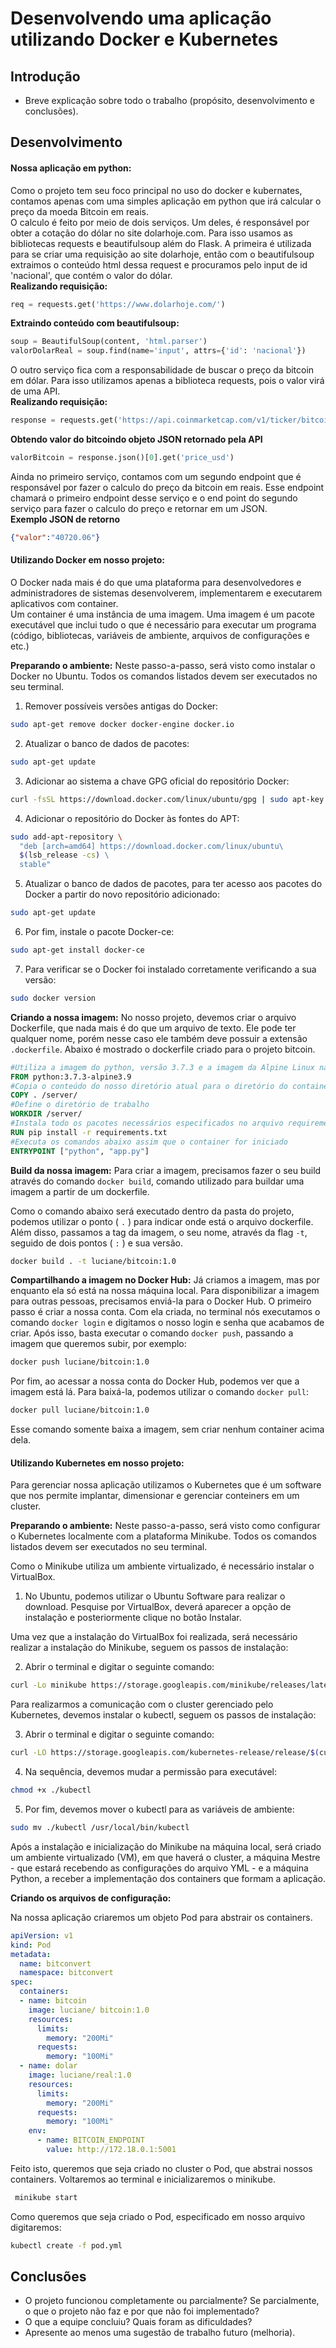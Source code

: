 # Desenvolvendo uma aplicação utilizando Docker e Kubernetes

## Introdução
- Breve explicação sobre todo o trabalho (propósito, desenvolvimento e conclusões).

## Desenvolvimento

#### Nossa aplicação em python:
Como o projeto tem seu foco principal no uso do docker e kubernates, contamos apenas com uma simples aplicação em python que irá calcular o preço da moeda Bitcoin em reais.  
O calculo é feito por meio de dois serviços. Um deles, é responsável por obter a cotação do dólar no site dolarhoje.com. Para isso usamos as bibliotecas requests e beautifulsoup além do Flask. A primeira é utilizada para se criar uma requisição ao site dolarhoje, então com o beautifulsoup extraimos o conteúdo html dessa request e procuramos pelo input de id 'nacional', que contém o valor do dólar.    
**Realizando requisição:**
```python
req = requests.get('https://www.dolarhoje.com/')
```
**Extraindo conteúdo com beautifulsoup:**
```python
soup = BeautifulSoup(content, 'html.parser')
valorDolarReal = soup.find(name='input', attrs={'id': 'nacional'})
```
O outro serviço fica com a responsabilidade de buscar o preço da bitcoin em dólar. Para isso utilizamos apenas a biblioteca requests, pois o valor virá de uma API.  
**Realizando requisição:**
```python
response = requests.get('https://api.coinmarketcap.com/v1/ticker/bitcoin/')
```
**Obtendo valor do bitcoindo objeto JSON retornado pela API**
```python
valorBitcoin = response.json()[0].get('price_usd')
```
Ainda no primeiro serviço, contamos com um segundo endpoint que é responsável por fazer o calculo do preço da bitcoin em reais. Esse endpoint chamará o primeiro endpoint desse serviço e o end point do segundo serviço para fazer o calculo do preço e retornar em um JSON.  
**Exemplo JSON de retorno**
```JSON
{"valor":"40720.06"}
```
#### Utilizando Docker em nosso projeto: 
O Docker nada mais é do que uma plataforma para desenvolvedores e administradores de sistemas desenvolverem, implementarem e executarem aplicativos com container.  
Um container é uma instância de uma imagem. Uma imagem é um pacote executável que inclui tudo o que é necessário para executar um programa (código, bibliotecas, variáveis de ambiente, arquivos de configurações e etc.) 

**Preparando o ambiente:** 
Neste passo-a-passo, será visto como instalar o Docker no Ubuntu. Todos os comandos listados devem ser executados no seu terminal. 

1. Remover possíveis versões antigas do Docker: 
```sh
sudo apt-get remove docker docker-engine docker.io 
```
2. Atualizar o banco de dados de pacotes: 
```sh
sudo apt-get update 
```
3. Adicionar ao sistema a chave GPG oficial do repositório Docker: 
```sh
curl -fsSL https://download.docker.com/linux/ubuntu/gpg | sudo apt-key add - 
```
4. Adicionar o repositório do Docker às fontes do APT: 
```sh
sudo add-apt-repository \ 
  "deb [arch=amd64] https://download.docker.com/linux/ubuntu\ 
  $(lsb_release -cs) \ 
  stable" 
```
5. Atualizar o banco de dados de pacotes, para ter acesso aos pacotes do Docker a partir do novo repositório adicionado: 
```sh
sudo apt-get update 
```
6. Por fim, instale o pacote Docker-ce: 
```sh
sudo apt-get install docker-ce 
```
7. Para verificar se o Docker foi instalado corretamente verificando a sua versão: 
```sh
sudo docker version 
```

**Criando a nossa imagem:**
No nosso projeto, devemos criar o arquivo Dockerfile, que nada mais é do que um arquivo de texto. Ele pode ter qualquer nome, porém nesse caso ele também deve possuir a extensão `.dockerfile`. 
Abaixo é mostrado o dockerfile criado para o projeto bitcoin.

```dockerfile
#Utiliza a imagem do python, versão 3.7.3 e a imagem da Alpine Linux na versão 3.9 
FROM python:3.7.3-alpine3.9 
#Copia o conteúdo do nosso diretório atual para o diretório do container especificado 
COPY . /server/ 
#Define o diretório de trabalho 
WORKDIR /server/ 
#Instala todo os pacotes necessários especificados no arquivo requirements.txt. 
RUN pip install -r requirements.txt 
#Executa os comandos abaixo assim que o container for iniciado 
ENTRYPOINT ["python", "app.py"] 
```

**Build da nossa imagem:**
Para criar a imagem, precisamos fazer o seu build através do comando `docker build`, comando utilizado para buildar uma imagem a partir de um dockerfile.  

Como o comando abaixo será executado dentro da pasta do projeto, podemos utilizar o ponto ( `.` ) para indicar onde está o arquivo dockerfile. Além disso, passamos a tag da imagem, o seu nome, através da flag `-t`, seguido de dois pontos ( `:` ) e sua versão. 

```sh
docker build . -t luciane/bitcoin:1.0
```

**Compartilhando a imagem no Docker Hub:**
Já criamos a imagem, mas por enquanto ela só está na nossa máquina local. Para disponibilizar a imagem para outras pessoas, precisamos enviá-la para o Docker Hub. 
O primeiro passo é criar a nossa conta. Com ela criada, no terminal nós executamos o comando `docker login` e digitamos o nosso login e senha que acabamos de criar. 
Após isso, basta executar o comando `docker push`, passando a imagem que queremos subir, por exemplo: 
```sh
docker push luciane/bitcoin:1.0 
```
Por fim, ao acessar a nossa conta do Docker Hub, podemos ver que a imagem está lá. Para baixá-la, podemos utilizar o comando `docker pull`: 
```sh
docker pull luciane/bitcoin:1.0 
```
Esse comando somente baixa a imagem, sem criar nenhum container acima dela. 

#### Utilizando Kubernetes em nosso projeto: 
Para gerenciar nossa aplicação utilizamos o Kubernetes que é um software que nos permite implantar, dimensionar e gerenciar conteiners em um cluster. 

**Preparando o ambiente:**
Neste passo-a-passo, será visto como configurar o Kubernetes localmente com a plataforma Minikube. Todos os comandos listados devem ser executados no seu terminal. 

Como o Minikube utiliza um ambiente virtualizado, é necessário instalar o VirtualBox.  
1. No Ubuntu, podemos utilizar o Ubuntu Software para realizar o download. Pesquise por VirtualBox, deverá aparecer a opção de instalação e posteriormente clique no botão Instalar.

Uma vez que a instalação do VirtualBox foi realizada, será necessário realizar a instalação do Minikube, seguem os passos de instalação: 

2. Abrir o terminal e digitar o seguinte comando: 
```sh
curl -Lo minikube https://storage.googleapis.com/minikube/releases/latest/minikube-linux-amd64 && sudo chmod +x minikube && sudo mv minikube /usr/local/bin/ 
```
Para realizarmos a comunicação com o cluster gerenciado pelo Kubernetes, devemos instalar o kubectl, seguem os passos de instalação: 

3. Abrir o terminal e digitar o seguinte comando: 
```sh
curl -LO https://storage.googleapis.com/kubernetes-release/release/$(curl -s https://storage.googleapis.com/kubernetes-release/release/stable.txt)/bin/linux/amd64/kubectl 
```
4. Na sequência, devemos mudar a permissão para executável: 
```sh
chmod +x ./kubectl  
```
5. Por fim, devemos mover o kubectl para as variáveis de ambiente: 
```sh
sudo mv ./kubectl /usr/local/bin/kubectl 
```
Após a instalação e inicialização do Minikube na máquina local, será criado um ambiente virtualizado (VM), em que haverá o cluster, a máquina Mestre - que estará recebendo as configurações do arquivo YML - e a máquina Python, a receber a implementação dos containers que formam a aplicação. 

**Criando os arquivos de configuração:**

Na nossa aplicação criaremos um objeto Pod para abstrair os containers. 
```yml
apiVersion: v1 
kind: Pod 
metadata: 
  name: bitconvert 
  namespace: bitconvert 
spec: 
  containers: 
  - name: bitcoin 
    image: luciane/ bitcoin:1.0 
    resources: 
      limits: 
        memory: "200Mi" 
      requests: 
        memory: "100Mi" 
  - name: dolar 
    image: luciane/real:1.0 
    resources: 
      limits: 
        memory: "200Mi" 
      requests: 
        memory: "100Mi" 
    env: 
      - name: BITCOIN_ENDPOINT 
        value: http://172.18.0.1:5001 
```
Feito isto, queremos que seja criado no cluster o Pod, que abstrai nossos containers. Voltaremos ao terminal e inicializaremos o minikube. 
```sh
 minikube start 
```
Como queremos que seja criado o Pod, especificado em nosso arquivo digitaremos: 
```sh
kubectl create -f pod.yml 
```

## Conclusões
- O projeto funcionou completamente ou parcialmente? Se parcialmente, o que o projeto não faz e por que não foi implementado?
- O que a equipe concluiu? Quais foram as dificuldades?
- Apresente ao menos uma sugestão de trabalho futuro (melhoria).

